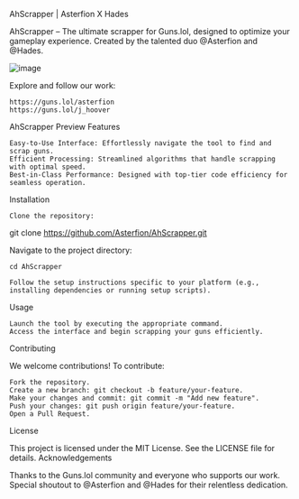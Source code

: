 AhScrapper | Asterfion X Hades

AhScrapper – The ultimate scrapper for Guns.lol, designed to optimize your gameplay experience. Created by the talented duo @Asterfion and @Hades.

![image](https://github.com/user-attachments/assets/b30bf9fc-7dbd-4bce-b65a-11b52ccda233)

Explore and follow our work:

    https://guns.lol/asterfion
    https://guns.lol/j_hoover

AhScrapper Preview
Features

    Easy-to-Use Interface: Effortlessly navigate the tool to find and scrap guns.
    Efficient Processing: Streamlined algorithms that handle scrapping with optimal speed.
    Best-in-Class Performance: Designed with top-tier code efficiency for seamless operation.

Installation

    Clone the repository:

git clone https://github.com/Asterfion/AhScrapper.git

Navigate to the project directory:

    cd AhScrapper

    Follow the setup instructions specific to your platform (e.g., installing dependencies or running setup scripts).

Usage

    Launch the tool by executing the appropriate command.
    Access the interface and begin scrapping your guns efficiently.

Contributing

We welcome contributions! To contribute:

    Fork the repository.
    Create a new branch: git checkout -b feature/your-feature.
    Make your changes and commit: git commit -m "Add new feature".
    Push your changes: git push origin feature/your-feature.
    Open a Pull Request.

License

This project is licensed under the MIT License. See the LICENSE file for details.
Acknowledgements

Thanks to the Guns.lol community and everyone who supports our work. Special shoutout to @Asterfion and @Hades for their relentless dedication.
